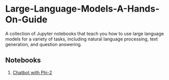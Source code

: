 # Large-Language-Models-A-Hands-On-Guide
A collection of Jupyter notebooks that teach you how to use large language models for a variety of tasks, including natural language processing, text generation, and question answering.

## Notebooks 
1. [Chatbot with Phi-2](chatbot_with_phi2.ipynb)
